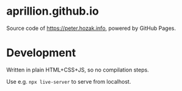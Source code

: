 # aprillion.github.io

Source code of https://peter.hozak.info, powered by GitHub Pages.

# Development

Written in plain HTML+CSS+JS, so no compilation steps.

Use e.g. `npx live-server` to serve from localhost.
